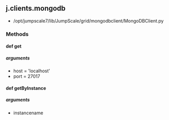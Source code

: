 ## j.clients.mongodb

- /opt/jumpscale7/lib/JumpScale/grid/mongodbclient/MongoDBClient.py

### Methods

#### def get 

##### arguments

- host = 'localhost'
- port = 27017

#### def getByInstance 

##### arguments

- instancename

